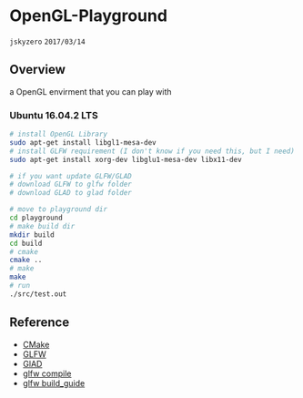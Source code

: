 # OpenGL-Playground
`jskyzero` `2017/03/14`

## Overview

a OpenGL envirment that you can play with

### Ubuntu 16.04.2 LTS
```bash
# install OpenGL Library
sudo apt-get install libgl1-mesa-dev
# install GLFW requirement (I don't know if you need this, but I need)
sudo apt-get install xorg-dev libglu1-mesa-dev libx11-dev

# if you want update GLFW/GLAD
# download GLFW to glfw folder
# download GLAD to glad folder

# move to playground dir
cd playground
# make build dir
mkdir build
cd build
# cmake
cmake ..
# make
make
# run 
./src/test.out
```

## Reference
+ [CMake](https://cmake.org/)
+ [GLFW](http://www.glfw.org)
+ [GlAD](http://glad.dav1d.de/)
+ [glfw compile](http://www.glfw.org/docs/latest/compile.html#compile_compile)
+ [glfw build_guide](http://www.glfw.org/docs/latest/build_guide.html)